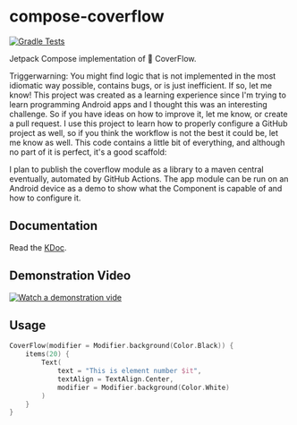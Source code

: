 # compose-coverflow

[![Gradle Tests](https://github.com/pakohan/compose-coverflow/actions/workflows/test.yml/badge.svg)](https://github.com/pakohan/compose-coverflow/actions/workflows/test.yml)

Jetpack Compose implementation of 🍎 CoverFlow.

Triggerwarning: You might find logic that is not implemented in the most idiomatic way possible,
contains bugs, or is just inefficient.
If so, let me know!
This project was created as a learning experience since I'm trying to learn programming Android apps
and I thought this was an interesting challenge.
So if you have ideas on how to improve it, let me know, or create a pull request.
I use this project to learn how to properly configure a GitHub project as well, so if you think the
workflow is not the best it could be, let me know as well.
This code contains a little bit of everything, and although no part of it is perfect, it's a good
scaffold:

I plan to publish the coverflow module as a library to a maven central eventually, automated by
GitHub Actions.
The app module can be run on an Android device as a demo to show what the Component is capable of
and how to configure it.

## Documentation

Read the [KDoc](https://pakohan.github.io/compose-coverflow/coverflow/com.pakohan.coverflow/).

## Demonstration Video

[![Watch a demonstration vide](https://img.youtube.com/vi/dfrZBEqYYs8/0.jpg)](https://www.youtube.com/watch?v=dfrZBEqYYs8)

## Usage

```kotlin
CoverFlow(modifier = Modifier.background(Color.Black)) {
    items(20) {
        Text(
            text = "This is element number $it",
            textAlign = TextAlign.Center,
            modifier = Modifier.background(Color.White)
        )
    }
}
```
